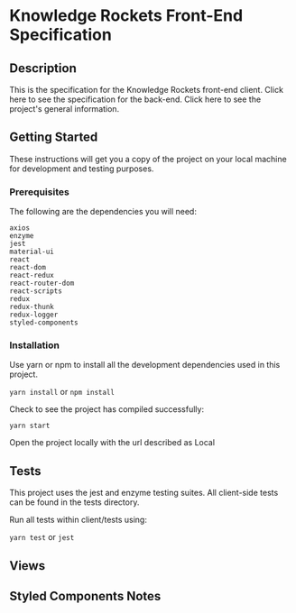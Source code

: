 <h1>Knowledge Rockets Front-End Specification</h1>

<h2>Description</h2>

<p>This is the specification for the Knowledge Rockets front-end client. Click here to see the specification for the back-end. Click here to see the project's general information.</p>

<h2>Getting Started</h2>
<p>These instructions will get you a copy of the project on your local machine for development and testing purposes.</p>

<h3>Prerequisites</h3>
<p>The following are the dependencies you will need: </p>

```
axios
enzyme
jest
material-ui
react
react-dom
react-redux
react-router-dom
react-scripts
redux
redux-thunk
redux-logger
styled-components
```

<h3>Installation</h3>
<p>Use yarn or npm to install all the development dependencies used in this project.</p>

```yarn install``` or ```npm install```

<p>Check to see the project has compiled successfully:</p>

```yarn start```

<p>Open the project locally with the url described as Local</p>

<h2>Tests</h2>
<p>This project uses the jest and enzyme testing suites. All client-side tests can be found in the tests directory.</p>

<p>Run all tests within client/tests using: </p>

```yarn test``` or ```jest```

<h2>Views</h2>

<h2>Styled Components Notes</h2>



